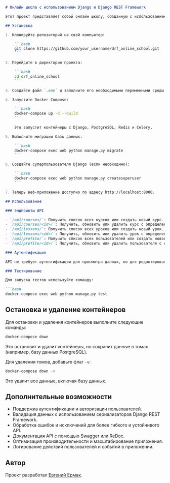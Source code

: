 ```markdown
# Онлайн школа с использованием Django и Django REST Framework

Этот проект представляет собой онлайн школу, созданную с использованием Django и Django REST Framework. Он позволяет пользователям просматривать курсы, уроки, а также редактировать свой профиль.

## Установка

1. Клонируйте репозиторий на свой компьютер:

    ```bash
    git clone https://github.com/your_username/drf_online_school.git
    ```

2. Перейдите в директорию проекта:

    ```bash
    cd drf_online_school
    ```

3. Создайте файл `.env` и заполните его необходимыми переменными среды (см. пример в `.env.example`).

4. Запустите Docker Compose:

    ```bash
    docker-compose up -d --build
    ```

    Это запустит контейнеры с Django, PostgreSQL, Redis и Celery.

5. Выполните миграции базы данных:

    ```bash
    docker-compose exec web python manage.py migrate
    ```

6. Создайте суперпользователя Django (если необходимо):

    ```bash
    docker-compose exec web python manage.py createsuperuser
    ```

7. Теперь веб-приложение доступно по адресу http://localhost:8000.

## Использование

### Эндпоинты API

- `/api/courses/`: Получить список всех курсов или создать новый курс.
- `/api/courses/<id>/`: Получить, обновить или удалить курс с определенным идентификатором.
- `/api/lessons/`: Получить список всех уроков или создать новый урок.
- `/api/lessons/<id>/`: Получить, обновить или удалить урок с определенным идентификатором.
- `/api/profile/`: Получить список всех пользователей или создать нового пользователя.
- `/api/profile/<id>/`: Получить, обновить или удалить пользователя с определенным идентификатором.

### Аутентификация

API не требует аутентификации для просмотра данных, но для редактирования профиля пользователя требуется аутентификация.

### Тестирование

Для запуска тестов используйте команду:

```bash
docker-compose exec web python manage.py test
```

## Остановка и удаление контейнеров

Для остановки и удаления контейнеров выполните следующие команды:

```bash
docker-compose down
```

Это остановит и удалит контейнеры, но сохранит данные в томах (например, базу данных PostgreSQL).

Для удаления томов, добавьте флаг `-v`:

```bash
docker-compose down -v
```

Это удалит все данные, включая базу данных.

## Дополнительные возможности

- Поддержка аутентификации и авторизации пользователей.
- Валидация данных с использованием сериализаторов Django REST Framework.
- Обработка ошибок и исключений для более гибкого и устойчивого API.
- Документация API с помощью Swagger или ReDoc.
- Оптимизация производительности и масштабирование приложения.
- Логирование действий пользователей и событий в приложении.

## Автор

Проект разработал [Евгений Ермак](https://github.com/EvgeniiErmak).
